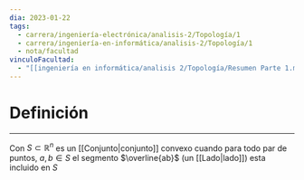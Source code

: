 ```yaml
---
dia: 2023-01-22
tags:
  - carrera/ingeniería-electrónica/analisis-2/Topología/1
  - carrera/ingeniería-en-informática/analisis-2/Topología/1
  - nota/facultad
vinculoFacultad:
  - "[[ingeniería en informática/analisis 2/Topología/Resumen Parte 1.md]]"
---
```

# Definición
---
Con $S \subset \mathbb{R}^n$ es un [[Conjunto|conjunto]] convexo cuando para todo par de puntos, $a, b \in S$ el segmento $\overline{ab}$ (un [[Lado|lado]]) esta incluido en $S$